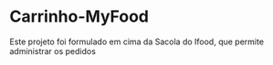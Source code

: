 # Carrinho-MyFood
Este projeto foi formulado em cima da Sacola do Ifood, que permite administrar os pedidos
